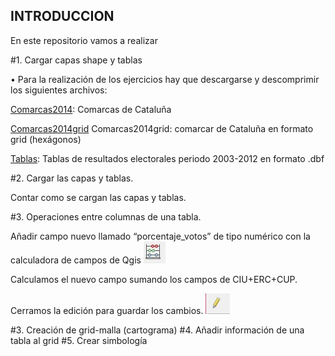 ## INTRODUCCION ##


En este repositorio vamos a realizar


#1. Cargar capas shape y tablas

•	Para la realización de los ejercicios hay que descargarse y descomprimir los siguientes archivos:

[Comarcas2014](/datos/comarcas_14.rar): Comarcas de Cataluña

[Comarcas2014grid](/datos/capa_grid_base.rar) Comarcas2014grid: comarcar de Cataluña en formato grid (hexágonos)

[Tablas](/datos/tablas.rar): Tablas de resultados electorales periodo 2003-2012 en formato .dbf



#2. Cargar las capas y tablas.

Contar como se cargan las capas y tablas.

#3. Operaciones entre columnas de una tabla.

Añadir campo nuevo llamado “porcentaje_votos” de tipo numérico con la calculadora de campos de Qgis ![gitHub fork](/img/calculadora_campos.JPG)

Calculamos el nuevo campo sumando los campos de CIU+ERC+CUP.

Cerramos la edición para guardar los cambios. ![gitHub fork](/img/edicion.png)

#3. Creación de grid-malla (cartograma)
#4. Añadir información de una tabla al grid
#5. Crear simbología

